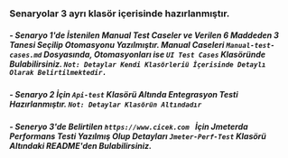 ###  Senaryolar 3 ayrı klasör içerisinde hazırlanmıştır.
##### - Senaryo 1'de İstenilen Manual Test Caseler ve Verilen 6 Maddeden 3 Tanesi Seçilip Otomasyonu Yazılmıştır. Manual Caseleri `Manual-test-cases.md` Dosyasında, Otomasyonları ise `UI Test Cases` Klasöründe Bulabilirsiniz.  `Not: Detaylar Kendi Klasörleriü İçerisinde Detaylı Olarak Belirtilmektedir.`
##### - Senaryo 2 İçin `Api-test` Klasörü Altında Entegrasyon Testi Hazırlanmıştır. `Not: Detaylar Klasörün Altındadır`
##### - Seneryo 3'de Belirtilen `https://www.cicek.com ` İçin Jmeterda Performans Testi Yazılmış Olup Detayları `Jmeter-Perf-Test` Klasörü Altındaki README'den Bulabilirsiniz.
